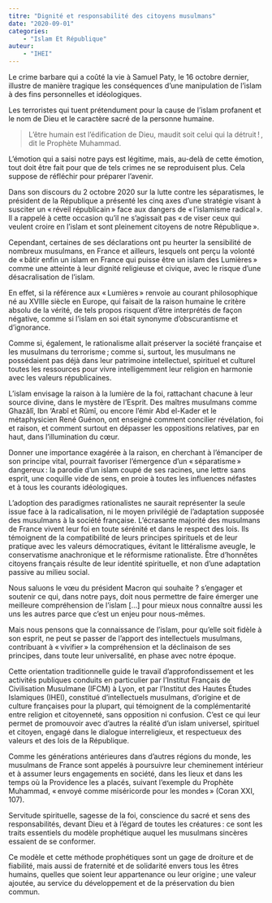 ```yaml
---
titre: "Dignité et responsabilité des citoyens musulmans"
date: "2020-09-01"
categories: 
	- "Islam Et République"
auteur: 
	- "IHEI"
---
```


Le crime barbare qui a coûté la vie à Samuel Paty, le 16 octobre dernier, illustre de manière tragique les conséquences d’une manipulation de l’islam à des fins personnelles et idéologiques. 

Les terroristes qui tuent prétendument pour la cause de l’islam profanent et le nom de Dieu et le caractère sacré de la personne humaine. 

> L’être humain est l’édification de Dieu, maudit soit celui qui la détruit&#8239;!&#8239;, dit le Prophète Muhammad. 

L’émotion qui a saisi notre pays est légitime, mais, au-delà de cette émotion, tout doit être fait pour que de tels crimes ne se reproduisent plus. Cela suppose de réfléchir pour préparer l’avenir. 

Dans son discours du 2 octobre 2020 sur la lutte contre les séparatismes, le président de la République a présenté les cinq axes d’une stratégie visant à susciter un «&#8239;réveil républicain&#8239;» face aux dangers de «&#8239;l’islamisme radical&#8239;». Il a rappelé à cette occasion qu’il ne s’agissait pas «&#8239;de viser ceux qui veulent croire en l’islam et sont pleinement citoyens de notre République&#8239;». 

Cependant, certaines de ses déclarations ont pu heurter la sensibilité de nombreux musulmans, en France et ailleurs, lesquels ont perçu la volonté de «&#8239;bâtir enfin un islam en France qui puisse être un islam des Lumières&#8239;» comme une atteinte à leur dignité religieuse et civique, avec le risque d’une désacralisation de l’islam. 

En effet, si la référence aux «&#8239;Lumières&#8239;» renvoie au courant philosophique né au XVIIIe siècle en Europe, qui faisait de la raison humaine le critère absolu de la vérité, de tels propos risquent d’être interprétés de façon négative, comme si l’islam en soi était synonyme d’obscurantisme et d’ignorance. 

Comme si, également, le rationalisme allait préserver la société française et les musulmans du terrorisme&#8239;; comme si, surtout, les musulmans ne possédaient pas déjà dans leur patrimoine intellectuel, spirituel et culturel toutes les ressources pour vivre intelligemment leur religion en harmonie avec les valeurs républicaines. 

L’islam envisage la raison à la lumière de la foi, rattachant chacune à leur source divine, dans le mystère de l’Esprit. Des maîtres musulmans comme Ghazâlî, Ibn ‘Arabî et Rûmî, ou encore l’émir Abd el-Kader et le métaphysicien René Guénon, ont enseigné comment concilier révélation, foi et raison, et comment surtout en dépasser les oppositions relatives, par en haut, dans l’illumination du cœur. 

Donner une importance exagérée à la raison, en cherchant à l’émanciper de son principe vital, pourrait favoriser l’émergence d’un «&#8239;séparatisme&#8239;» dangereux&#8239;: la parodie d’un islam coupé de ses racines, une lettre sans esprit, une coquille vide de sens, en proie à toutes les influences néfastes et à tous les courants idéologiques. 

L’adoption des paradigmes rationalistes ne saurait représenter la seule issue face à la radicalisation, ni le moyen privilégié de l’adaptation supposée des musulmans à la société française. L’écrasante majorité des musulmans de France vivent leur foi en toute sérénité et dans le respect des lois. Ils témoignent de la compatibilité de leurs principes spirituels et de leur pratique avec les valeurs démocratiques, évitant le littéralisme aveugle, le conservatisme anachronique et le réformisme rationaliste. Être d’honnêtes citoyens français résulte de leur identité spirituelle, et non d’une adaptation passive au milieu social. 

Nous saluons le vœu du président Macron qui souhaite 
? s’engager et soutenir ce qui, dans notre pays, doit nous permettre de faire émerger une meilleure compréhension de l’islam […] pour mieux nous connaître aussi les uns les autres parce que c’est un enjeu pour nous-mêmes.

Mais nous pensons que la connaissance de l’islam, pour qu’elle soit fidèle à son esprit, ne peut se passer de l’apport des intellectuels musulmans, contribuant à «&#8239;vivifier&#8239;» la compréhension et la déclinaison de ses principes, dans toute leur universalité, en phase avec notre époque. 

Cette orientation traditionnelle guide le travail d’approfondissement et les activités publiques conduits en particulier par l’Institut Français de Civilisation Musulmane (IFCM) à Lyon, et par l’Institut des Hautes Études Islamiques (IHEI), constitué d’intellectuels musulmans, d’origine et de culture françaises pour la plupart, qui témoignent de la complémentarité entre religion et citoyenneté, sans opposition ni confusion. C’est ce qui leur permet de promouvoir avec d’autres la réalité d’un islam universel, spirituel et citoyen, engagé dans le dialogue interreligieux, et respectueux des valeurs et des lois de la République. 

Comme les générations antérieures dans d’autres régions du monde, les musulmans de France sont appelés à poursuivre leur cheminement intérieur et à assumer leurs engagements en société, dans les lieux et dans les temps où la Providence les a placés, suivant l’exemple du Prophète Muhammad, «&#8239;envoyé comme miséricorde pour les mondes&#8239;» (Coran XXI, 107). 

Servitude spirituelle, sagesse de la foi, conscience du sacré et sens des responsabilités, devant Dieu et à l’égard de toutes les créatures&#8239;: ce sont les traits essentiels du modèle prophétique auquel les musulmans sincères essaient de se conformer. 

Ce modèle et cette méthode prophétiques sont un gage de droiture et de fiabilité, mais aussi de fraternité et de solidarité envers tous les êtres humains, quelles que soient leur appartenance ou leur origine&#8239;; une valeur ajoutée, au service du développement et de la préservation du bien commun.